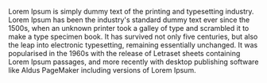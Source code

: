 Lorem Ipsum is simply dummy text of the printing and
typesetting industry. Lorem Ipsum has been the industry's standard
dummy text ever since the 1500s, when an unknown printer took a
galley of type and scrambled it to make a type specimen book. It has
survived not only five centuries, but also the leap into electronic
typesetting, remaining essentially unchanged. It was popularised in
the 1960s with the release of Letraset sheets containing Lorem Ipsum
passages, and more recently with desktop publishing software like
Aldus PageMaker including versions of Lorem Ipsum.